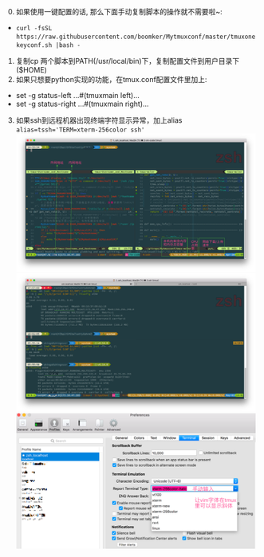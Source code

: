 0. 如果使用一键配置的话, 那么下面手动复制脚本的操作就不需要啦~:
+ `curl -fsSL https://raw.githubusercontent.com/boomker/Mytmuxconf/master/tmuxonekeyconf.sh |bash -`
1. 复制cp 两个脚本到PATH(/usr/local/bin)下，复制配置文件到用户目录下($HOME)
2. 如果只想要python实现的功能，在tmux.conf配置文件里加上:
+ set -g status-left ...#(tmuxmain left)... 
+ set -g status-right ...#(tmuxmain right)... 
3. 如果ssh到远程机器出现终端字符显示异常，加上alias `alias=tssh='TERM=xterm-256color ssh'`
![img](https://github.com/boomker/Mytmuxconf/blob/master/img/tmuxpreview.png)
![img](https://github.com/boomker/Mytmuxconf/blob/master/img/tmuxpreview1.png)
![img](https://github.com/boomker/Mytmuxconf/blob/master/img/tmux-iterm2-setting.png)
